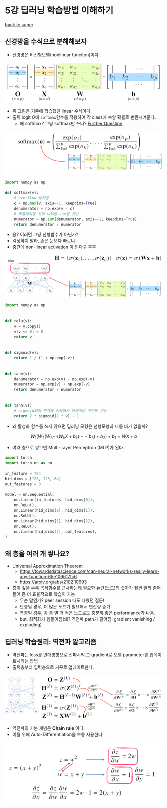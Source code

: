 # 5강 딥러닝 학습방법 이해하기

[back to super](https://github.com/jinmang2/boostcamp_ai_tech_2/tree/main/u-stage/ai_math)

## 신경망을 수식으로 분해해보자
- 신경망은 비선형모델(nonlinear funciton)이다.

![img](../../../assets/img/u-stage/dl1.PNG)

- 위 그림은 기존에 학습했던 linear 수식이다.
- 출력 logit $O$에 `softmax`함수를 적용하여 각 class에 속할 확률로 변환시켜준다.
    - 왜 softmax? 그냥 softmax만 쓰나? [Further Question](https://github.com/jinmang2/boostcamp_ai_tech_2/tree/main/u-stage/ai_math/ch05_deep_learning/further_question.md)

![img](../../../assets/img/u-stage/dl3.PNG)

```python
import numpy as np

def softmax(v):
    # overflow 방지용
    c = np.max(v, axis=-1, keepdims=True)
    denumerator = np.exp(v - c)
    # 확률해석을 위해 나눠줄 sum을 계산
    numerator = np.sum(denumerator, axis=-1, keepdims=True)
    return denumerator / numerator    
```

- 응? 이러면 그냥 선형함수가 아닌가?
- 걱정하지 말라, 손은 눈보다 빠르니
- 중간에 non-linear activation 이 낀다구 후후

![img](../../../assets/img/u-stage/dl4.PNG)

```python
import numpy as np


def relu(v):
    v = v.copy()
    v[v <= 0] = 0
    return v


def sigmoid(v):
    return 1 / (1 + np.exp(-v))


def tanh(v):
    denumerator = np.exp(v) - np.exp(-v)
    numerator = np.exp(v) + np.exp(-v)
    return denumerator / numerator


def tanh(v):
    # sigmoid와의 관계를 이용해서 아래처럼 구현도 가능
    return 2 * sigmoid(2 * v) - 1
```

- 왜 활성화 함수를 쓰지 않으면 딥러닝 모형은 선형모형과 다를 바가 없을까?

$$W_1(W_2(W_3\cdots(W_kX + b_k)\cdots +b_3)+b_2)+b_1=WX+b$$

- 여러 층으로 쌓으면 Multi-Layer Perceptron (MLP)가 된다.

```python
import torch
import torch.nn as nn

in_feature = 784
hid_dims = [128, 128, 64]
out_features = 3

model = nn.Sequential(
    nn.Linear(in_features, hid_dims[0]),
    nn.ReLu(),
    nn.Linear(hid_dims[0], hid_dims[1]),
    nn.ReLU(),
    nn.Linear(hid_dims[1], hid_dims[2]),
    nn.ReLU(),
    nn.Linear(hid_dims[2], out_features),
)
```

## 왜 층을 여러 개 쌓나요?
- Universal Approximation Theorem
    - https://towardsdatascience.com/can-neural-networks-really-learn-any-function-65e106617fc6
    - https://arxiv.org/abs/2102.10993
- 층이 깊을 수록 목적함수를 근사하는데 필요한 뉴런(노드)의 숫자가 훨씬 빨리 줄어들어 좀 더 효율적으로 학습이 가능
    - 무슨 말인가? peer session 때도 나왔던 질문!
    - 단층일 경우, 더 많은 노드가 필요해서 연산량 증가
    - 복층일 경우, 강 층 별 더 적은 노드로도 충분히 좋은 performance가 나옴.
    - but, 최적화가 힘들어짐(왜? 역전파 path가 길어짐. gradient vanishing / exploding)

## 딥러닝 학습원리: 역전파 알고리즘
- 역전파는 loss를 반대방향으로 전파시켜 그 gradient로 모델 parameter를 업데이트시키는 방법
- 출력층부터 입력층으로 거꾸로 업데이트한다.

![img](../../../assets/img/u-stage/dl5.PNG)

- 역전파의 기본 개념은 **Chain rule** 이다.
- 이를 위해 Auto-Differentiation을 보통 사용한다.

![img](../../../assets/img/u-stage/dl6.PNG)
